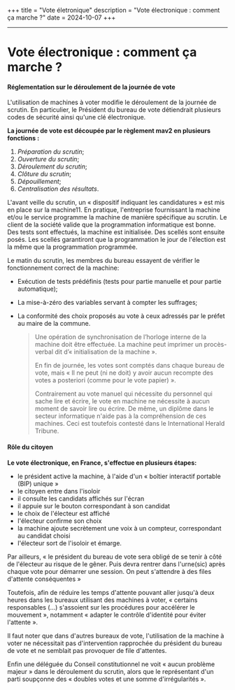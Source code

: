 +++
title = "Vote életronique"
description = "Vote électronique : comment ça marche ?"
date = 2024-10-07
+++
-- --
# **Vote électronique : comment ça marche ?**

#### **Réglementation sur le déroulement de la journée de vote**

L'utilisation de machines à voter modifie le déroulement de la journée de scrutin. En particulier, le Président du bureau de vote détiendrait plusieurs codes de sécurité ainsi qu'une clé électronique.

**La journée de vote est découpée par le règlement mav2 en plusieurs fonctions :**
1.	_Préparation du scrutin_;
2.	_Ouverture du scrutin_;
3.	_Déroulement du scrutin_;
4.	_Clôture du scrutin_;
5.	_Dépouillement_;
6.	_Centralisation des résultats_.

L'avant veille du scrutin, un « dispositif indiquant les candidatures » est mis en place sur la machine11. En pratique, l'entreprise fournissant la machine et/ou le service programme la machine de manière spécifique au scrutin. Le client de la société valide que la programmation informatique est bonne. Des tests sont effectués, la machine est initialisée. Des scellés sont ensuite posés. Les scellés garantiront que la programmation le jour de l'élection est la même que la programmation programmée.

Le matin du scrutin, les membres du bureau essayent de vérifier le fonctionnement correct de la machine:

- Exécution de tests prédéfinis (tests pour partie manuelle et pour partie automatique);

- La mise-à-zéro des variables servant à compter les suffrages;

- La conformité des choix proposés au vote à ceux adressés par le préfet au maire de la commune.

    >Une opération de synchronisation de l’horloge interne de la machine doit être effectuée. La machine peut imprimer un procès-verbal dit d’« initialisation de la machine ».
    >
    >En fin de journée, les votes sont comptés dans chaque bureau de vote, mais « Il ne peut (ni ne doit) y avoir aucun recompte des votes a posteriori (comme pour le vote papier) ».
    >
    >Contrairement au vote manuel qui nécessite du personnel qui sache lire et écrire, le vote en machine ne nécessite à aucun moment de savoir lire ou écrire. De même, un diplôme dans le secteur informatique n'aide pas à la compréhension de ces machines. Ceci est toutefois contesté dans le International Herald Tribune.

#### Rôle du citoyen
**Le vote électronique, en France, s'effectue en plusieurs étapes:**

- le président active la machine, à l'aide d'un « boîtier interactif portable (BIP) unique »
- le citoyen entre dans l'isoloir
- il consulte les candidats affichés sur l'écran
- il appuie sur le bouton correspondant à son candidat
- le choix de l'électeur est affiché
- l'électeur confirme son choix
- la machine ajoute secrètement une voix à un compteur, correspondant au candidat choisi
- l'électeur sort de l'isoloir et émarge.

Par ailleurs, « le président du bureau de vote sera obligé de se tenir à côté de l'électeur au risque de le gêner. Puis devra rentrer dans l'urne(sic) après chaque vote pour démarrer une session. On peut s'attendre à des files d'attente conséquentes »

Toutefois, afin de réduire les temps d'attente pouvant aller jusqu'à deux heures dans les bureaux utilisant des machines à voter, « certains responsables (...) s'assoient sur les procédures pour accélérer le mouvement », notamment « adapter le contrôle d'identité pour éviter l'attente ».

Il faut noter que dans d'autres bureaux de vote, l'utilisation de la machine à voter ne nécessitait pas d'intervention rapprochée du président du bureau de vote et ne semblait pas provoquer de file d'attentes.

Enfin une déléguée du Conseil constitutionnel ne voit « aucun problème majeur » dans le déroulement du scrutin, alors que le représentant d'un parti soupçonne des « doubles votes et une somme d'irrégularités ».
